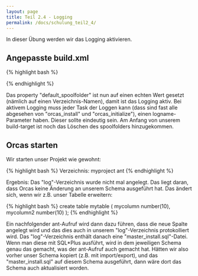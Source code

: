 ```yaml
---
layout: page
title: Teil 2.4 - Logging
permalink: /docs/schulung_teil2_4/
---
```


In dieser Übung werden wir das Logging aktivieren.

## Angepasste build.xml

{% highlight bash %}
<?xml version = '1.0' encoding = 'windows-1252'?>
<project name="myproject" default="build">
  <property name="orcas_dir" value="/orcas/orcas/orcas_core"/>
  <import file="${orcas_dir}/orcas_default_tasks.xml"/>

  <property name="orcas.default_user" value="myschema"/>
  <property name="orcas.default_password" value="myschema"/>
  <property name="orcas.default_user_orcas" value="myschema_orcas"/>
  <property name="orcas.default_password_orcas" value="myschema_orcas"/>
  <property name="orcas.default_tnsname" value="XE"/>
  <property name="orcas.default_jdbcurl" value="jdbc:oracle:thin:@localhost:XE:1521"/>
  <property name="orcas.default_tmpfolder" value="tmp"/>
  <property name="orcas.default_spoolfolder" value="log"/>

  <target name="setup" >
    <orcas_install user="system" password="sa"/>
  </target>

  <target name="build" >
    <delete dir="${orcas.default_spoolfolder}"/>
    <orcas_initialize/>
    <orcas_execute_one_time_scripts scriptfolder="migrations_skripte" logname="migrations_skripte"/>
    <orcas_execute_statics scriptfolder="tables" logname="tables"/>
  </target>
</project>
{% endhighlight %}

Das property "default_spoolfolder" ist nun auf einen echten Wert gesetzt (nämlich auf einen Verzeichnis-Namen), damit ist das Logging aktiv. Bei aktivem Logging muss jeder Task der Loggen kann (dass sind fast alle abgesehen von "orcas_install" und "orcas_initialize"), einen logname-Parameter haben. Dieser sollte eindeutig sein. Am Anfang von unserem build-target ist noch das Löschen des spoolfolders hinzugekommen.

## Orcas starten

Wir starten unser Projekt wie gewohnt:

{% highlight bash %}
Verzeichnis: myproject
ant 
{% endhighlight %}

Ergebnis: Das "log"-Verzeichnis wurde nicht mal angelegt. Das liegt daran, dass Orcas keine Änderung an unserem Schema ausgeführt hat. Das ändert sich, wenn wir z.B. unser Tabelle erweitern:

{% highlight bash %}
create table mytable
(
  mycolumn         number(10),
  mycolumn2        number(10)
);
{% endhighlight %}

Ein nachfolgender ant-Aufruf wird dann dazu führen, dass die neue Spalte angelegt wird und das dies auch in unserem "log"-Verzeichnis protokolliert wird. Das "log"-Verzeichnis enthält danach eine "master_install.sql"-Datei. Wenn man diese mit SQL*Plus ausführt, wird in dem jeweiligen Schema genau das gemacht, was der ant-Aufruf auch gemacht hat. Hätten wir also vorher unser Schema kopiert (z.B. mit import/export), und das "master_install.sql" auf diesem Schema ausgeführt, dann wäre dort das Schema auch aktualisiert worden.

